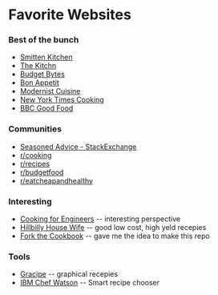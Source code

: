 Favorite Websites
===

### Best of the bunch

* [Smitten Kitchen](http://smittenkitchen.com/)
* [The Kitchn](http://www.thekitchn.com/)
* [Budget Bytes](http:/www.budgetbytes.com/)
* [Bon Appetit](http://www.bonappetit.com/)
* [Modernist Cuisine](http://modernistcuisine.com/)
* [New York Times Cooking](http://cooking.nytimes.com/)
* [BBC Good Food](http://www.bbcgoodfood.com/)

### Communities
* [Seasoned Advice - StackExchange](http://cooking.stackexchange.com/)
* [r/cooking](https://www.reddit.com/r/cooking)
* [r/recipes](https://www.reddit.com/r/recipes)
* [r/budgetfood](https://www.reddit.com/r/budgetfood)
* [r/eatcheapandhealthy](https://www.reddit.com/r/eatcheapandhealthy)

### Interesting
* [Cooking for Engineers](http://www.cookingforengineers.com/) -- interesting perspective
* [Hillbilly House Wife](http://www.hillbillyhousewife.com/) -- good low cost, high yeld recepies
* [Fork the Cookbook](http://forkthecookbook.com/) -- gave me the idea to make this repo

### Tools
* [Gracipe](http://www.gracipe.com/) -- graphical recepies
* [IBM Chef Watson](https://www.ibmchefwatson.com/) -- Smart recipe chooser

